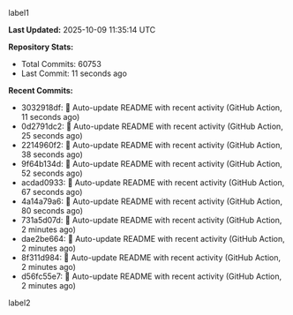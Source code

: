 
label1 
<!-- ACTIVITY_START -->
**Last Updated:** 2025-10-09 11:35:14 UTC

**Repository Stats:**
- Total Commits: 60753
- Last Commit: 11 seconds ago

**Recent Commits:**
- 3032918df: 🤖 Auto-update README with recent activity (GitHub Action, 11 seconds ago)
- 0d2791dc2: 🤖 Auto-update README with recent activity (GitHub Action, 25 seconds ago)
- 2214960f2: 🤖 Auto-update README with recent activity (GitHub Action, 38 seconds ago)
- 9f64b134d: 🤖 Auto-update README with recent activity (GitHub Action, 52 seconds ago)
- acdad0933: 🤖 Auto-update README with recent activity (GitHub Action, 67 seconds ago)
- 4a14a79a6: 🤖 Auto-update README with recent activity (GitHub Action, 80 seconds ago)
- 731a5d07d: 🤖 Auto-update README with recent activity (GitHub Action, 2 minutes ago)
- dae2be664: 🤖 Auto-update README with recent activity (GitHub Action, 2 minutes ago)
- 8f311d984: 🤖 Auto-update README with recent activity (GitHub Action, 2 minutes ago)
- d56fc55e7: 🤖 Auto-update README with recent activity (GitHub Action, 2 minutes ago)
<!-- ACTIVITY_END -->

label2
